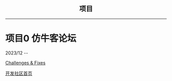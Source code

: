 <div align="center">
    <h1></h1>
<h2>项目</h2>
<span style="font-size: 18px;">
</span>
</div>

---

# 项目0 仿牛客论坛
2023/12 --

[Challenges & Fixes](../projects/nowcoder/notes.md)

[开发社区首页](../projects/nowcoder/01homepage/01.md)

